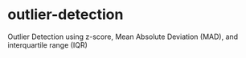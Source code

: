 # outlier-detection
Outlier Detection using z-score, Mean Absolute Deviation (MAD), and interquartile range (IQR)
